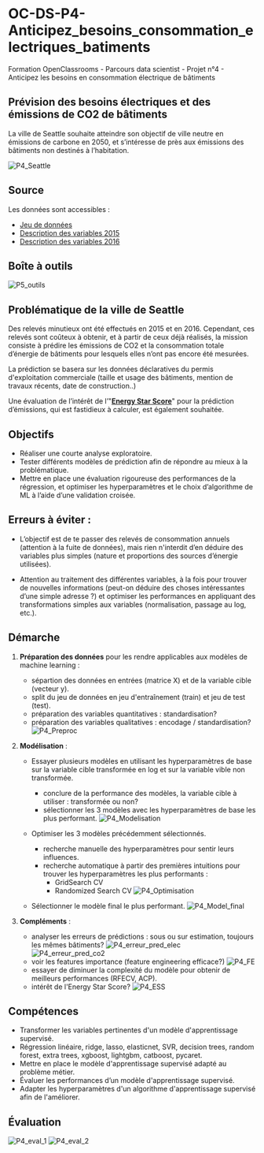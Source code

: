 # OC-DS-P4-Anticipez_besoins_consommation_electriques_batiments
Formation OpenClassrooms - Parcours data scientist - Projet n°4 - Anticipez les besoins en consommation électrique de bâtiments

## Prévision des besoins électriques et des émissions de CO2 de bâtiments 

La ville de Seattle souhaite atteindre son objectif de ville neutre en émissions de carbone en 2050, et s’intéresse de près aux émissions des bâtiments non destinés à l’habitation.

![P4_Seattle](https://user-images.githubusercontent.com/71518818/135107824-5ce0b80d-7a06-4398-afc4-fbbca374072c.png)

## Source
Les données sont accessibles : 
- [Jeu de données](https://www.kaggle.com/city-of-seattle/sea-building-energy-benchmarking#2015-building-energy-benchmarking.csv)
- [Description des variables 2015](https://data.seattle.gov/dataset/2015-Building-Energy-Benchmarking/h7rm-fz6m)
- [Description des variables 2016](https://data.seattle.gov/dataset/2016-Building-Energy-Benchmarking/2bpz-gwpy)

## Boîte à outils

![P5_outils](https://user-images.githubusercontent.com/71518818/135888118-2d18a911-8f9a-4537-896e-49320b52443c.png)

## Problématique de la ville de Seattle
Des relevés minutieux ont été effectués en 2015 et en 2016. Cependant, ces relevés sont coûteux à obtenir, et à partir de ceux déjà réalisés, la mission consiste à prédire les émissions de CO2 et la consommation totale d’énergie de bâtiments pour lesquels elles n’ont pas encore été mesurées.

La prédiction se basera sur les données déclaratives du permis d'exploitation commerciale (taille et usage des bâtiments, mention de travaux récents, date de construction..)

Une évaluation de l’intérêt de l’"**[Energy Star Score](https://www.energystar.gov/buildings/facility-owners-and-managers/existing-buildings/use-portfolio-manager/interpret-your-results/what)**" pour la prédiction d’émissions, qui est fastidieux à calculer, est également souhaitée.

## Objectifs

- Réaliser une courte analyse exploratoire.
- Tester différents modèles de prédiction afin de répondre au mieux à la problématique.
- Mettre en place une évaluation rigoureuse des performances de la régression, et optimiser les hyperparamètres et le choix d’algorithme de ML à l’aide d’une validation croisée.

## Erreurs à éviter :

- L’objectif est de te passer des relevés de consommation annuels (attention à la fuite de données), mais rien n'interdit d’en déduire des variables plus simples (nature et proportions des sources d’énergie utilisées). 

- Attention au traitement des différentes variables, à la fois pour trouver de nouvelles informations (peut-on déduire des choses intéressantes d’une simple adresse ?) et optimiser les performances en appliquant des transformations simples aux variables (normalisation, passage au log, etc.).

## Démarche

1. **Préparation des données** pour les rendre applicables aux modèles de machine learning :
    - sépartion des données en entrées (matrice X) et de la variable cible (vecteur y).
    - split du jeu de données en jeu d'entraînement (train) et jeu de test (test).
    - préparation des variables quantitatives : standardisation?
    - préparation des variables qualitatives : encodage / standardisation?
![P4_Preproc](https://user-images.githubusercontent.com/71518818/135103853-6112442d-fba6-406f-a3a1-b98a6efe6614.png)
    
2. **Modélisation** :
    - Essayer plusieurs modèles en utilisant les hyperparamètres de base sur la variable cible transformée en log et sur la variable vible non transformée.
        - conclure de la performance des modèles, la variable cible à utiliser : transformée ou non?
        - sélectionner les 3 modèles avec les hyperparamètres de base les plus performant.
![P4_Modelisation](https://user-images.githubusercontent.com/71518818/135104007-b9270067-cf6a-4d15-be18-e853160a838c.png)

   - Optimiser les 3 modèles précédemment sélectionnés.
       - recherche manuelle des hyperparamètres pour sentir leurs influences.
       - recherche automatique à partir des premières intuitions pour trouver les hyperparamètres les plus performants :
           - GridSearch CV
           - Randomized Search CV
![P4_Optimisation](https://user-images.githubusercontent.com/71518818/135103577-6f3f3c8d-3967-4605-9655-504905283a1c.png)

   - Sélectionner le modèle final le plus performant.
![P4_Model_final](https://user-images.githubusercontent.com/71518818/135104297-1f39a753-47ef-42e0-9ce6-1289af0ac4be.png)

3. **Compléments** :
    - analyser les erreurs de prédictions : sous ou sur estimation, toujours les mêmes bâtiments?
![P4_erreur_pred_elec](https://user-images.githubusercontent.com/71518818/135104379-b5f5d595-2fdc-43d6-80d6-493a2347f3bc.png)
![P4_erreur_pred_co2](https://user-images.githubusercontent.com/71518818/135104504-e23e7603-0178-4850-88b6-6e3581339a88.png)
    - voir les features importance (feature engineering efficace?)
![P4_FE](https://user-images.githubusercontent.com/71518818/135104761-05008a42-a32f-4e79-af4e-13ab192cd611.png)
    - essayer de diminuer la complexité du modèle pour obtenir de meilleurs performances (RFECV, ACP).
    - intérêt de l'Energy Star Score?
![P4_ESS](https://user-images.githubusercontent.com/71518818/135104954-7e7117ea-14dc-49a4-9ba4-9274fe348d91.png)

## Compétences
- Transformer les variables pertinentes d'un modèle d'apprentissage supervisé.
- Régression linéaire, ridge, lasso, elasticnet, SVR, decision trees, random forest, extra trees, xgboost, lightgbm, catboost, pycaret.
- Mettre en place le modèle d'apprentissage supervisé adapté au problème métier.
- Évaluer les performances d’un modèle d'apprentissage supervisé.
- Adapter les hyperparamètres d'un algorithme d'apprentissage supervisé afin de l'améliorer.

## Évaluation

![P4_eval_1](https://user-images.githubusercontent.com/71518818/135888821-f2557260-2e64-429a-8ba4-0c9ffa97deb3.png)
![P4_eval_2](https://user-images.githubusercontent.com/71518818/135888601-373c4269-1ccb-4a8c-9e35-5536f615e67c.png)

